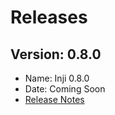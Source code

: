 # Releases

## Version: 0.8.0

* Name: Inji 0.8.0
* Date: Coming Soon
* [Release Notes](https://docs.mosip.io/inji/inji-web/inji-web/version-0.8.0)
